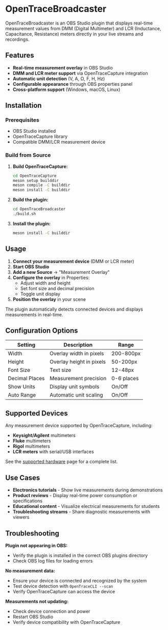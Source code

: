 # OpenTraceBroadcaster

OpenTraceBroadcaster is an OBS Studio plugin that displays real-time measurement values from DMM (Digital Multimeter) and LCR (Inductance, Capacitance, Resistance) meters directly in your live streams and recordings.

## Features

- **Real-time measurement overlay** in OBS Studio
- **DMM and LCR meter support** via OpenTraceCapture integration
- **Automatic unit detection** (V, A, Ω, F, H, Hz)
- **Configurable appearance** through OBS properties panel
- **Cross-platform support** (Windows, macOS, Linux)

## Installation

### Prerequisites

- OBS Studio installed
- OpenTraceCapture library
- Compatible DMM/LCR measurement device

### Build from Source

1. **Build OpenTraceCapture:**
   ```bash
   cd OpenTraceCapture
   meson setup builddir
   meson compile -C builddir
   meson install -C builddir
   ```

2. **Build the plugin:**
   ```bash
   cd OpenTraceBroadcaster
   ./build.sh
   ```

3. **Install the plugin:**
   ```bash
   meson install -C builddir
   ```

## Usage

1. **Connect your measurement device** (DMM or LCR meter)
2. **Start OBS Studio**
3. **Add a new Source** → "Measurement Overlay"
4. **Configure the overlay** in Properties:
   - Adjust width and height
   - Set font size and decimal precision
   - Toggle unit display
5. **Position the overlay** in your scene

The plugin automatically detects connected devices and displays measurements in real-time.

## Configuration Options

| Setting | Description | Range |
|---------|-------------|-------|
| Width | Overlay width in pixels | 200-800px |
| Height | Overlay height in pixels | 50-200px |
| Font Size | Text size | 12-48px |
| Decimal Places | Measurement precision | 0-6 places |
| Show Units | Display unit symbols | On/Off |
| Auto Range | Automatic unit scaling | On/Off |

## Supported Devices

Any measurement device supported by OpenTraceCapture, including:

- **Keysight/Agilent** multimeters
- **Fluke** multimeters  
- **Rigol** multimeters
- **LCR meters** with serial/USB interfaces

See the [supported hardware](../hardware/supported-hardware.md) page for a complete list.

## Use Cases

- **Electronics tutorials** - Show live measurements during demonstrations
- **Product reviews** - Display real-time power consumption or specifications
- **Educational content** - Visualize electrical measurements for students
- **Troubleshooting streams** - Share diagnostic measurements with viewers

## Troubleshooting

**Plugin not appearing in OBS:**
- Verify the plugin is installed in the correct OBS plugins directory
- Check OBS log files for loading errors

**No measurement data:**
- Ensure your device is connected and recognized by the system
- Test device detection with `OpenTraceCLI --scan`
- Verify OpenTraceCapture can access the device

**Measurements not updating:**
- Check device connection and power
- Restart OBS Studio
- Verify device compatibility with OpenTraceCapture
